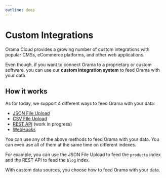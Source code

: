 ```yaml
---
outline: deep
---
```


# Custom Integrations

Orama Cloud provides a growing number of custom integrations with popular CMSs, eCommerce platforms, and other web applications.

Even though, if you want to connect Orama to a proprietary or custom software, you can use our **custom integration system** to feed Orama with your data.

## How it works

As for today, we support 4 different ways to feed Orama with your data:

- [JSON File Upload](./json-file)
- [CSV FIle Upload](./csv-file)
- [REST API](./rest-api) (work in progress)
- [WebHooks](./webhooks)

You can use any of the above methods to feed Orama with your data. You can even use all of them at the same time on different indexes.

For example, you can use the JSON File Upload to feed the `products` index and the REST API to feed the `blog` index.

With custom data sources, you choose how to feed Orama with your data.
